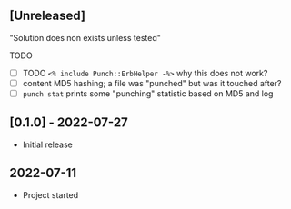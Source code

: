 ## [Unreleased]

"Solution does non exists unless tested"

TODO

- [ ] TODO `<% include Punch::ErbHelper -%>` why this does not work?
- [ ] content MD5 hashing; a file was "punched" but was it touched after?
- [ ] `punch stat` prints some "punching" statistic based on MD5 and log

## [0.1.0] - 2022-07-27

- Initial release

## 2022-07-11

- Project started
